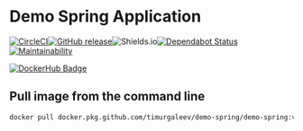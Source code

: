# Demo Spring Application
 
[![CircleCI](https://circleci.com/gh/timurgaleev/demo-spring.svg?style=svg)](https://circleci.com/gh/timurgaleev/demo-spring)[![GitHub release](https://img.shields.io/github/release/timurgaleev/demo-spring.svg)](https://github.com/timurgaleev/demo-spring/releases)![Shields.io](https://img.shields.io/github/last-commit/timurgaleev/demo-spring?style=flat-square)[![Dependabot Status](https://api.dependabot.com/badges/status?host=github&repo=timurgaleev/demo-spring)](https://dependabot.com)[![Maintainability](https://api.codeclimate.com/v1/badges/624611417cd803cee7d4/maintainability)](https://codeclimate.com/github/timurgaleev/demo-spring/maintainability)

[![DockerHub Badge](http://dockeri.co/image/timurgaleev/demo-spring)](https://hub.docker.com/r/timurgaleev/demo-spring)


## Pull image from the command line

```bash
docker pull docker.pkg.github.com/timurgaleev/demo-spring/demo-spring:v1.4.3
```
